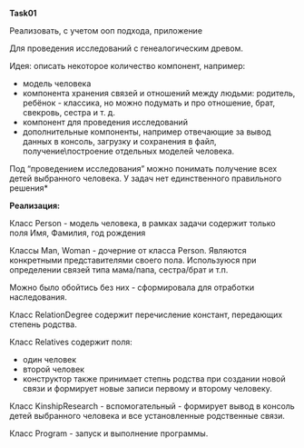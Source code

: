 **Task01**

Реализовать, с учетом ооп подхода, приложение 

Для проведения исследований с генеалогическим древом.

Идея: описать некоторое количество компонент, 
например: 

* модель человека 
* компонента хранения связей и отношений между людьми: 
родитель, ребёнок - классика, 
но можно подумать и про отношение, брат, свекровь, сестра и т. д. 
* компонент для проведения исследований 
* дополнительные компоненты, 
например отвечающие за вывод данных в консоль, 
загрузку и сохранения в файл, 
получение\построение отдельных моделей человека.

Под “проведением исследования” можно понимать 
получение всех детей выбранного человека. 
У задач нет единственного правильного решения*

**Реализация:**

Класс Person - модель человека, в рамках задачи содержит только поля
Имя, Фамилия, год рождения

Классы Man, Woman - дочерние от класса Person. Являются конкретными представителями своего пола.
Используюся при определении связей типа мама/папа, сестра/брат и т.п.

Можно было обойтись без них - сформировала для отработки наследования.

Класс RelationDegree содержит перечисление констант, передающих степень родства.

Класс Relatives содержит поля:
- один человек
- второй человек
- конструктор также принимает степнь родства при создании новой связи
и формирует новые записи первому и второму человеку.

Класс KinshipResearch - вспомогательный - формирует вывод в консоль
детей выбранного человека и все установленные родственные связи.

Класс Program - запуск и выполнение программы.